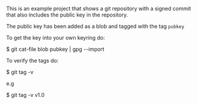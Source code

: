 This is an example project that shows a git repository with a signed commit that
also includes the public key in the repository.

The public key has been added as a blob and tagged with the tag `pubkey`

To get the key into your own keyring do:

  $ git cat-file blob pubkey | gpg --import

To verify the tags do:

  $ git tag -v <tag-to-be-verified>

e.g

  $ git tag -v v1.0

